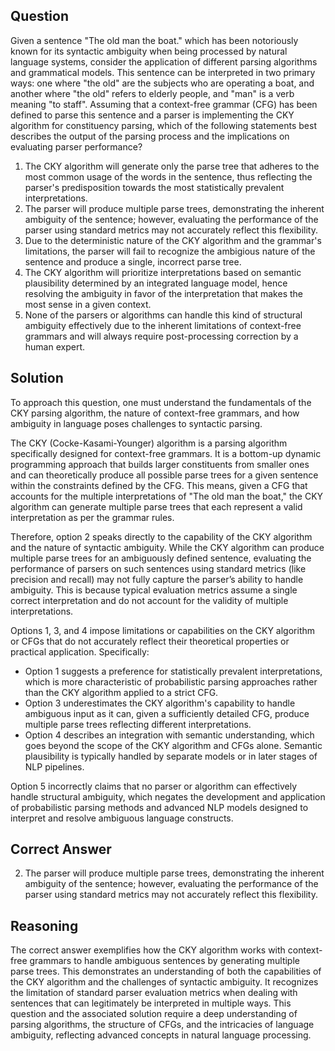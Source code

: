 ## Question

Given a sentence "The old man the boat." which has been notoriously known for its syntactic ambiguity when being processed by natural language systems, consider the application of different parsing algorithms and grammatical models. This sentence can be interpreted in two primary ways: one where "the old" are the subjects who are operating a boat, and another where "the old" refers to elderly people, and "man" is a verb meaning "to staff". Assuming that a context-free grammar (CFG) has been defined to parse this sentence and a parser is implementing the CKY algorithm for constituency parsing, which of the following statements best describes the output of the parsing process and the implications on evaluating parser performance?

1. The CKY algorithm will generate only the parse tree that adheres to the most common usage of the words in the sentence, thus reflecting the parser's predisposition towards the most statistically prevalent interpretations.
2. The parser will produce multiple parse trees, demonstrating the inherent ambiguity of the sentence; however, evaluating the performance of the parser using standard metrics may not accurately reflect this flexibility.
3. Due to the deterministic nature of the CKY algorithm and the grammar's limitations, the parser will fail to recognize the ambigious nature of the sentence and produce a single, incorrect parse tree.
4. The CKY algorithm will prioritize interpretations based on semantic plausibility determined by an integrated language model, hence resolving the ambiguity in favor of the interpretation that makes the most sense in a given context.
5. None of the parsers or algorithms can handle this kind of structural ambiguity effectively due to the inherent limitations of context-free grammars and will always require post-processing correction by a human expert.

## Solution

To approach this question, one must understand the fundamentals of the CKY parsing algorithm, the nature of context-free grammars, and how ambiguity in language poses challenges to syntactic parsing.

The CKY (Cocke-Kasami-Younger) algorithm is a parsing algorithm specifically designed for context-free grammars. It is a bottom-up dynamic programming approach that builds larger constituents from smaller ones and can theoretically produce all possible parse trees for a given sentence within the constraints defined by the CFG. This means, given a CFG that accounts for the multiple interpretations of "The old man the boat," the CKY algorithm can generate multiple parse trees that each represent a valid interpretation as per the grammar rules.

Therefore, option 2 speaks directly to the capability of the CKY algorithm and the nature of syntactic ambiguity. While the CKY algorithm can produce multiple parse trees for an ambiguously defined sentence, evaluating the performance of parsers on such sentences using standard metrics (like precision and recall) may not fully capture the parser’s ability to handle ambiguity. This is because typical evaluation metrics assume a single correct interpretation and do not account for the validity of multiple interpretations.

Options 1, 3, and 4 impose limitations or capabilities on the CKY algorithm or CFGs that do not accurately reflect their theoretical properties or practical application. Specifically:
- Option 1 suggests a preference for statistically prevalent interpretations, which is more characteristic of probabilistic parsing approaches rather than the CKY algorithm applied to a strict CFG.
- Option 3 underestimates the CKY algorithm's capability to handle ambiguous input as it can, given a sufficiently detailed CFG, produce multiple parse trees reflecting different interpretations.
- Option 4 describes an integration with semantic understanding, which goes beyond the scope of the CKY algorithm and CFGs alone. Semantic plausibility is typically handled by separate models or in later stages of NLP pipelines.

Option 5 incorrectly claims that no parser or algorithm can effectively handle structural ambiguity, which negates the development and application of probabilistic parsing methods and advanced NLP models designed to interpret and resolve ambiguous language constructs.

## Correct Answer

2. The parser will produce multiple parse trees, demonstrating the inherent ambiguity of the sentence; however, evaluating the performance of the parser using standard metrics may not accurately reflect this flexibility.

## Reasoning

The correct answer exemplifies how the CKY algorithm works with context-free grammars to handle ambiguous sentences by generating multiple parse trees. This demonstrates an understanding of both the capabilities of the CKY algorithm and the challenges of syntactic ambiguity. It recognizes the limitation of standard parser evaluation metrics when dealing with sentences that can legitimately be interpreted in multiple ways. This question and the associated solution require a deep understanding of parsing algorithms, the structure of CFGs, and the intricacies of language ambiguity, reflecting advanced concepts in natural language processing.